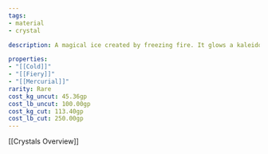 ```yaml
---
tags:
- material
- crystal

description: A magical ice created by freezing fire. It glows a kaleidoscope of reds, yellows, oranges, and blue. The spells used to create this is a carefully guarded secret.

properties:
- "[[Cold]]"
- "[[Fiery]]"
- "[[Mercurial]]"
rarity: Rare
cost_kg_uncut: 45.36gp
cost_lb_uncut: 100.00gp
cost_kg_cut: 113.40gp
cost_lb_cut: 250.00gp
---
```

[[Crystals Overview]]
